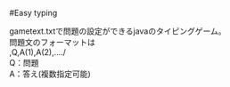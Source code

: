 #Easy typing

gametext.txtで問題の設定ができるjavaのタイピングゲーム。  
問題文のフォーマットは  
,Q,A(1),A(2),..../  
Q：問題  
A：答え(複数指定可能)
